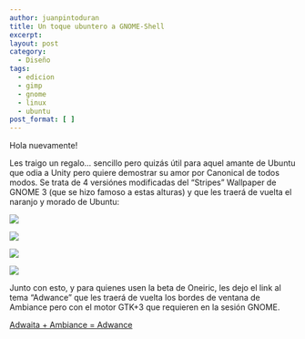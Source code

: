 ```yaml
---
author: juanpintoduran
title: Un toque ubuntero a GNOME-Shell
excerpt:
layout: post
category:
  - Diseño
tags:
  - edicion
  - gimp
  - gnome
  - linux
  - ubuntu
post_format: [ ]
---
```

Hola nuevamente!

Les traigo un regalo… sencillo pero quizás útil para aquel amante de Ubuntu que odia a Unity pero quiere demostrar su amor por Canonical de todos modos. Se trata de 4 versiónes modificadas del “Stripes” Wallpaper de GNOME 3 (que se hizo famoso a estas alturas) y que les traerá de vuelta el naranjo y morado de Ubuntu:

[![][1]][1]

[![][2]][2]

[![][3]][3]

[![][4]][4]

Junto con esto, y para quienes usen la beta de Oneiric, les dejo el link al tema “Adwance” que les traerá de vuelta los bordes de ventana de Ambiance pero con el motor GTK+3 que requieren en la sesión GNOME.

[Adwaita + Ambiance = Adwance][5]

 
 [1]: http://cabargas.com/blog/wp-content/uploads/2011/09/stripes2.png
 [2]: http://cabargas.com/blog/wp-content/uploads/2011/09/stripes.png
 [3]: http://cabargas.com/blog/wp-content/uploads/2011/09/stripes-alt.png
 [4]: http://cabargas.com/blog/wp-content/uploads/2011/09/stripes-alt2.png
 [5]: http://thedeviantmars.deviantart.com/art/Adwance-gtk3-207704533?q=boost%3Apopular&gtk3&qo=5